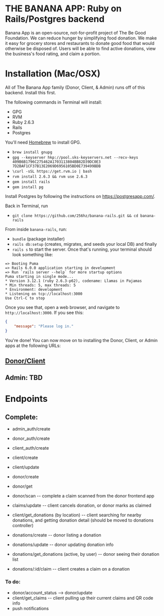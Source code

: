 # THE BANANA APP: Ruby on Rails/Postgres backend

Banana App is an open-source, not-for-profit project of The Be Good Foundation.  We can reduce hunger by simplifying food donation.  We make it easy for grocery stores and restaurants to donate good food that would otherwise be disposed of.  Users will be able to find active donations, view the business's food rating, and claim a portion.

# Installation (Mac/OSX)

All of The Banana App family (Donor, Client, & Admin) runs off of this backend.  Install this first.

The following commands in Terminal will install:
- GPG
- RVM
- Ruby 2.6.3
- Rails
- Postgres

You'll need [Homebrew](https://docs.brew.sh/Installation) to install GPG.

- `brew install gnupg`
- `gpg --keyserver hkp://pool.sks-keyservers.net --recv-keys 409B6B1796C275462A1703113804BB82D39DC0E3 7D2BAF1CF37B13E2069D6956105BD0E739499BDB`
- `\curl -sSL https://get.rvm.io | bash`
- `rvm install 2.6.3 && rvm use 2.6.3`
- `gem install rails`
- `gem install pg`

Install Postgres by following the instructions on https://postgresapp.com/.

Back in Terminal, run
- `git clone https://github.com/256hz/banana-rails.git && cd banana-rails`

From inside `banana-rails`, run:
- `bundle` (package installer)
- `rails db:setup` (creates, migrates, and seeds your local DB)
and finally
- `rails s`
to start the server.  Once that's running, your terminal should look something like:

```terminal
=> Booting Puma
=> Rails 6.0.0 application starting in development 
=> Run `rails server --help` for more startup options
Puma starting in single mode...
* Version 3.12.1 (ruby 2.6.3-p62), codename: Llamas in Pajamas
* Min threads: 5, max threads: 5
* Environment: development
* Listening on tcp://localhost:3000
Use Ctrl-C to stop
```

Once you see that, open a web browser, and navigate to `http://localhost:3000`.  If you see this:

```json
{
	"message": "Please log in."
}
```

You're done!  You can now move on to installing the Donor, Client, or Admin apps at the following URLs:

## [Donor/Client](https://github.com/FoodIsLifeBGP/banana-rn)

## Admin: TBD

# Endpoints

## Complete:
- admin_auth/create
- donor_auth/create
- client_auth/create

- client/create
- client/update

- donor/create
- donor/get
- donor/scan -- complete a claim scanned from the donor frontend app

- claims/update -- client cancels donation, or donor marks as claimed
- client/get_donations (by location) -- client searching for nearby donations, and getting donation detail (should be moved to donations controller)

- donations/create -- donor listing a donation
- donations/update -- donor updating donation info
- donations/get_donations (active, by user) -- donor seeing their donation list
- donations/:id/claim -- client creates a claim on a donation

### To do:
- donor/account_status --> donor/update
- client/get_claims -- client pulling up their current claims and QR code info
- push notifications

